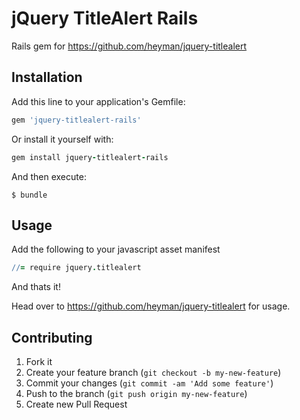 # jQuery TitleAlert Rails

Rails gem for https://github.com/heyman/jquery-titlealert

## Installation

Add this line to your application's Gemfile:

```ruby
gem 'jquery-titlealert-rails'
```

Or install it yourself with:

```ruby
gem install jquery-titlealert-rails
```

And then execute:

```
$ bundle
```

## Usage

Add the following to your javascript asset manifest

```coffeescript
//= require jquery.titlealert
```

And thats it!

Head over to https://github.com/heyman/jquery-titlealert for usage.

## Contributing

1. Fork it
2. Create your feature branch (`git checkout -b my-new-feature`)
3. Commit your changes (`git commit -am 'Add some feature'`)
4. Push to the branch (`git push origin my-new-feature`)
5. Create new Pull Request
